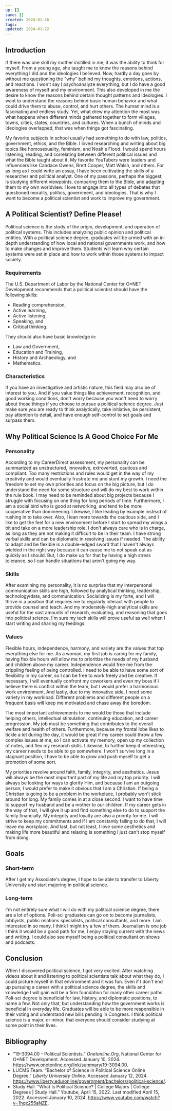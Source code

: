 ```yaml
---
up: []
same: []
created: 2024-01-16
tags: 
updated: 2024-01-22
---
```


## Introduction

If there was one skill my mother instilled in me, it was the ability to think for myself. From a young age, she taught me to know the reasons behind everything I did and the ideologies I believed. Now, hardly a day goes by without me questioning the "why" behind my thoughts, emotions, actions, and reactions. I won't say I psychoanalyze everything, but I do have a good awareness of myself and my environment. This also developed in me the desire to know the reasons behind certain thought patterns and ideologies. I want to understand the reasons behind basic human behavior and what could drive them to abuse, control, and hurt others. The human mind is a fascinating and endless study. Yet, what drew my attention the most was what happens when different minds gathered together to form villages, towns, cities, states, countries, and cultures. When a bunch of minds and ideologies overlapped, that was when things got fascinating.

My favorite subjects in school usually had something to do with law, politics, government, ethics, and the Bible. I loved researching and writing about big topics like homosexuality, feminism, and Noah's Flood. I would spend hours listening, reading, and correlating between different political issues and what the Bible taught about it. My favorite YouTubers were leaders and influencers like Candace Owens, Brett Cooper, Matt Walsh, and others. For as long as I could write an essay, I have been cultivating the skills of a researcher and political analyst. One of my passions, perhaps the biggest, is studying different viewpoints, comparing them to the Bible, and adapting them to my own worldview. I love to engage into all types of debates that questioned morality, politics, government, and ideologies. That is why I want to become a political scientist and work to improve my government.

## A Political Scientist? Define Please!

Political science is the study of the origin, development, and operation of political systems. This includes analyzing public opinion and political entities. With a political science degree, graduates will be armed with an in-depth understanding of how local and national governments work, and how to make changes and improve them. Students will learn why certain systems were set in place and how to work within those systems to impact society.

### Requirements

The U.S. Department of Labor by the National Center for O*NET Development recommends that a political scientist should have the following skills:

- Reading comprehension,
- Active learning,
- Active listening,
- Speaking, and
- Critical thinking.

They should also have basic knowledge in:

- Law and Government,
- Education and Training,
- History and Archaeology, and
- Mathematics.

### Characteristics

If you have an investigative and artistic nature, this field may also be of interest to you. And if you value things like achievement, recognition, and good working conditions, don't worry because you won't need to worry about those things if you choose to pursue a political science degree. Just make sure you are ready to think analytically, take initiative, be persistent, pay attention to detail, and have enough self-control to set goals and surpass them.

## Why Political Science Is A Good Choice For Me

### Personality
According to my CareerDirect assessment, my personality can be summarized as unstructured, innovative, extroverted, cautious and compliant. Too many restrictions and rules would get in the way of my creativity and would eventually frustrate me and stunt my growth. I need the freedom to set my own priorities and focus on the big picture, but I do understand the need for some structure and will do my best to work within the rule book. I may need to be reminded about big projects because I struggle with focusing on one thing for long periods of time. Furthermore, I am a social bird who is good at networking, and tend to be more cooperative than domineering. Likewise, I like leading by example instead of rushing in to take over. Also, I lean more towards the cautious side, and I like to get the feel for a new environment before I start to spread my wings a bit and take on a more leadership role. I don't always care who is in charge, as long as they are not making it difficult to be in their team. I have strong verbal skills and can be diplomatic in resolving issues if needed. The ability to adapt and be flexible is a double-edged sword that I haven't always wielded in the right way because it can cause me to not speak out as quickly as I should. But, I do make up for that by having a high stress tolerance, so I can handle situations that aren't going my way.

### Skills

After examining my personality, it is no surprise that my interpersonal communication skills are high, followed by analytical thinking, leadership, technology/data, and communication. Socializing is my forte, and I will thrive in a position that requires me to regularly interact with people to provide counsel and teach. And my moderately-high analytical skills are useful for the vast amounts of research, evaluating, and reasoning that goes into political science. I'm sure my tech skills will prove useful as well when I start writing and sharing my feedings.

### Values

Flexible hours, independence, harmony, and variety are the values that top everything else for me. As a woman, my first job is caring for my family, having flexible hours will allow me to prioritize the needs of my husband and children above my career. Independence would free me from the crippling feeling of being controlled. I need to be able to have some sort of flexibility in my career, so I can be free to work freely and be creative. If necessary, I will eventually confront my coworkers and even my boss if I believe there is conflict within the team, but I would prefer a harmonious work environment. And lastly, due to my innovative side, I need some variety in my workload. Different problems and different people on a frequent basis will keep me motivated and chase away the boredom.

The most important achievements to me would be those that include helping others, intellectual stimulation, continuing education, and career progression. My job must be something that contributes to the overall welfare and health of others. Furthermore, because my frontal lobe likes to tickle a lot during the day, it would be great if my career could throw a few complex issues at me, so I can activate my memory, open up my collection of notes, and flex my research skills. Likewise, to further keep it interesting, my career needs to be able to go somewhere. I won't survive long in a stagnant position, I have to be able to grow and push myself to get a promotion of some sort.

My priorities revolve around faith, family, integrity, and aesthetics. Jesus will always be the most important part of my life and my top priority. I will always be looking for ways to glorify Him, and because I am an outgoing person, I would prefer to make it obvious that I am a Christian. If being a Christian is going to be a problem in the workplace, I probably won't stick around for long. My family comes in at a close second. I want to have time to support my husband and be a mother to our children. If my career gets in the way of that, I will give it up and find something else to do to support the family financially. My integrity and loyalty are also a priority for me. I will strive to keep my commitments and if I am constantly failing to do that, I will leave my workplace. And last, but not least, I love some aesthetics and making life more beautiful and relaxing is something I just can't stop myself from doing.

## Goals

### Short-term

After I get my Associate's degree, I hope to be able to transfer to Liberty University and start majoring in political science.

### Long-term

I'm not entirely sure what I will do with my political science degree, there are a lot of options. Poli-sci graduates can go on to become journalists, lobbyists, public relations specialists, political consultants, and more. I am interested in so many, I think I might try a few of them. Journalism is one job I think it would be a good path for me, I enjoy staying current with the news and writing. I could also see myself being a political consultant on shows and podcasts.

## Conclusion

When I discovered political science, I got very excited. After watching videos about it and listening to political scientists talk about what they do, I could picture myself in that environment and it was fun. Even if I don't end up pursuing a career with a political science degree, the skills and knowledge I will gain will be a firm foundation for many other career paths. Poli-sci degree is beneficial for law, history, and diplomatic positions, to name a few. Not only that, but understanding how the government works is beneficial in everyday life. Graduates will be able to be more responsible in their voting and understand new bills pending in Congress. I think political science is a major, or minor, that everyone should consider studying at some point in their lives.

## Bibliography

- “19-3094.00 - Political Scientists.” *Onetonline.Org*, National Center for O*NET Development. Accessed January 10, 2024. https://www.onetonline.org/link/summary/19-3094.00.
- LUCMS Team. “Bachelor of Science in Political Science Online Degree.” *Liberty University Online*. Accessed January 12, 2024. https://www.liberty.edu/online/government/bachelors/political-science/.
- Study Hall. “What Is Political Science? | College Majors | College Degrees | Study Hall.” Youtube, April 15, 2022. Last modified April 15, 2022. Accessed January 10, 2024. https://www.youtube.com/watch?v=1hqx255aNZE.